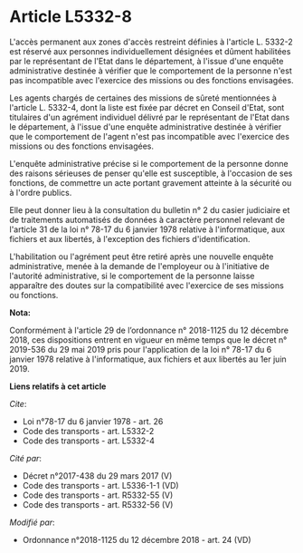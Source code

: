 # Article L5332-8

L'accès permanent aux zones d'accès restreint définies à l'article L. 5332-2 est réservé aux personnes individuellement
désignées et dûment habilitées par le représentant de l'Etat dans le département, à l'issue d'une enquête administrative
destinée à vérifier que le comportement de la personne n'est pas incompatible avec l'exercice des missions ou des fonctions
envisagées.

Les agents chargés de certaines des missions de sûreté mentionnées à l'article L. 5332-4, dont la liste est fixée par décret
en Conseil d'Etat, sont titulaires d'un agrément individuel délivré par le représentant de l'Etat dans le département, à
l'issue d'une enquête administrative destinée à vérifier que le comportement de l'agent n'est pas incompatible avec
l'exercice des missions ou des fonctions envisagées.

L'enquête administrative précise si le comportement de la personne donne des raisons sérieuses de penser qu'elle est
susceptible, à l'occasion de ses fonctions, de commettre un acte portant gravement atteinte à la sécurité ou à l'ordre
publics.

Elle peut donner lieu à la consultation du bulletin n° 2 du casier judiciaire et de traitements automatisés de données à
caractère personnel relevant de l'article 31 de la loi n° 78-17 du 6 janvier 1978 relative à l'informatique, aux fichiers et
aux libertés, à l'exception des fichiers d'identification.

L'habilitation ou l'agrément peut être retiré après une nouvelle enquête administrative, menée à la demande de l'employeur ou
à l'initiative de l'autorité administrative, si le comportement de la personne laisse apparaître des doutes sur la
compatibilité avec l'exercice de ses missions ou fonctions.

**Nota:**

Conformément à l'article 29 de l’ordonnance n° 2018-1125 du 12 décembre 2018, ces dispositions entrent en vigueur en même
temps que le décret n° 2019-536 du 29 mai 2019 pris pour l'application de la loi n° 78-17 du 6 janvier 1978 relative à
l'informatique, aux fichiers et aux libertés au 1er juin 2019.

**Liens relatifs à cet article**

_Cite_:

  - Loi n°78-17 du 6 janvier 1978 - art. 26
  - Code des transports - art. L5332-2
  - Code des transports - art. L5332-4

_Cité par_:

  - Décret n°2017-438 du 29 mars 2017 (V)
  - Code des transports - art. L5336-1-1 (VD)
  - Code des transports - art. R5332-55 (V)
  - Code des transports - art. R5332-56 (V)

_Modifié par_:

  - Ordonnance n°2018-1125 du 12 décembre 2018 - art. 24 (VD)
